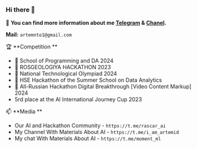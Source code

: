 ### Hi there 👋

:dart: **You can find more information about me [Telegram](https://t.me/ArtemGuivan) & [Chanel](https://t.me/i_am_artemid).**
  
**Mail:** `artemnto1@gmail.com`

🏆 **Competition **
* 🥇 School of Programming and DA 2024
* 🥇 ROSGEOLOGIYA HACKATHON 2023
* 🥈 National Technological Olympiad 2024
* 🥈 HSE Hackathon of the Summer School on Data Analytics
* 🥉 All-Russian Hackathon Digital Breakthrough [Video Content Markup] 2024 
* 5rd place at the AI International Journey Cup 2023

📫 **Media **
* Our AI and Hackathon Community - `https://t.me/rascar_ai`
* My Сhannel With Materials About AI - `https://t.me/i_am_artemid`
* My chat With Materials About AI - `https://t.me/moment_ml`

